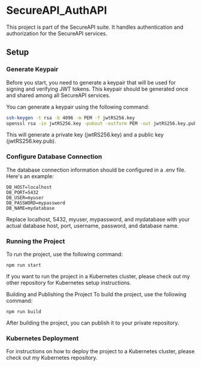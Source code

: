 # SecureAPI_AuthAPI

This project is part of the SecureAPI suite. It handles authentication and authorization for the SecureAPI services.

## Setup

### Generate Keypair

Before you start, you need to generate a keypair that will be used for signing and verifying JWT tokens. This keypair should be generated once and shared among all SecureAPI services.

You can generate a keypair using the following command:

```bash
ssh-keygen -t rsa -b 4096 -m PEM -f jwtRS256.key
openssl rsa -in jwtRS256.key -pubout -outform PEM -out jwtRS256.key.pub
```
This will generate a private key (jwtRS256.key) and a public key (jwtRS256.key.pub).

### Configure Database Connection
The database connection information should be configured in a .env file. Here's an example:
``` properties
DB_HOST=localhost
DB_PORT=5432
DB_USER=myuser
DB_PASSWORD=mypassword
DB_NAME=mydatabase
```
Replace localhost, 5432, myuser, mypassword, and mydatabase with your actual database host, port, username, password, and database name.

### Running the Project
To run the project, use the following command:

``` properties
npm run start
```
If you want to run the project in a Kubernetes cluster, please check out my other repository for Kubernetes setup instructions.

Building and Publishing the Project
To build the project, use the following command:
``` properties
npm run build
```
After building the project, you can publish it to your private repository.
### Kubernetes Deployment
For instructions on how to deploy the project to a Kubernetes cluster, please check out my Kubernetes repository.


